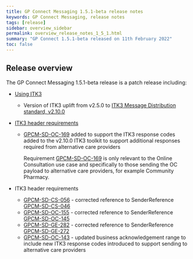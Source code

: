 ```yaml
---
title: GP Connect Messaging 1.5.1-beta release notes
keywords: GP Connect Messaging, release notes
tags: [release]
sidebar: overview_sidebar
permalink: overview_release_notes_1_5_1.html
summary: "GP Connect 1.5.1-beta released on 11th February 2022"
toc: false
---
```


## Release overview ##

The GP Connect Messaging 1.5.1-beta release is a patch release including:

- [Using ITK3](integration_itk3.html)
  - Version of ITK3 uplift from v2.5.0 to [ITK3 Message Distribution standard, v2.10.0](https://developer.nhs.uk/apis/itk3messagedistribution-2-10-0/)

- [ITK3 header requirements](senddocument_oc_itk3.html)
  - [GPCM-SD-OC-169](senddocument_oc_itk3.html#GPCM-SD-OC-169) added to support the ITK3 response codes added to the v2.10.0 ITK3 toolkit to support additional responses required from alternative care providers
  
	Requirement [GPCM-SD-OC-169](senddocument_oc_itk3.html#GPCM-SD-OC-169) is only relevant to the Online Consultation use case and specifically to those sending the OC payload to alternative care providers, for example Community Pharmacy.


- ITK3 header requirements
  - [GPCM-SD-CS-056](senddocument_fedcon_itk3.html#GPCM-SD-CS-056) - corrected reference to SenderReference [GPCM-SD-CS-046](senddocument_fedcon_itk3.html#GPCM-SD-CS-046)
  - [GPCM-SD-OC-155](senddocument_oc_itk3.html#GPCM-SD-OC-155) - corrected reference to SenderReference [GPCM-SD-OC-145](senddocument_oc_itk3.html#GPCM-SD-OC-145)
  - [GPCM-SD-GE-282](senddocument_generic_itk3.html#GPCM-SD-GE-282) - corrected reference to SenderReference [GPCM-SD-GE-272](senddocument_generic_itk3.html#GPCM-SD-GE-272)
  - [GPCM-SD-OC-143](senddocument_oc_itk3.html#GPCM-SD-OC-143) - updated business acknowledgement range to include new ITK3 response codes introduced to support sending to alternative care providers
